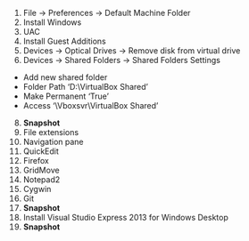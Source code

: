 
1. File -> Preferences -> Default Machine Folder
2. Install Windows
3. UAC
4. Install Guest Additions
5. Devices -> Optical Drives -> Remove disk from virtual drive
6. Devices -> Shared Folders -> Shared Folders Settings
  - Add new shared folder
  - Folder Path ‘D:\VirtualBox Shared’
  - Make Permanent ‘True’
  - Access ‘\\Vboxsvr\VirtualBox Shared’
8. **Snapshot**
9. File extensions
10. Navigation pane
11. QuickEdit
12. Firefox
13. GridMove
14. Notepad2
15. Cygwin
16. Git
17. **Snapshot**
18. Install Visual Studio Express 2013 for Windows Desktop
19. **Snapshot**
